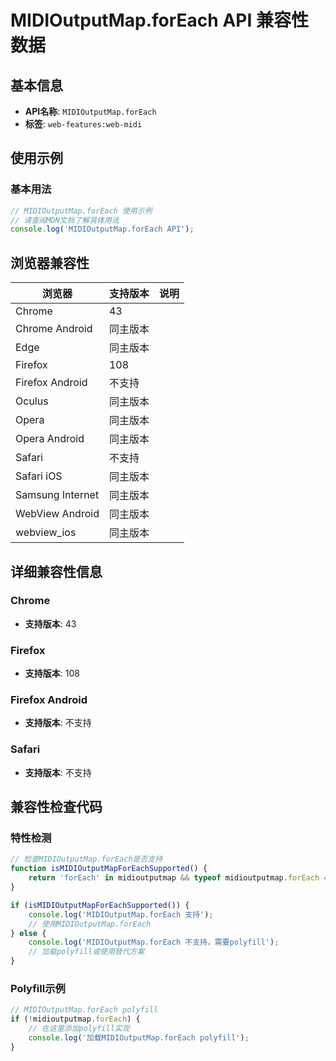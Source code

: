 # MIDIOutputMap.forEach API 兼容性数据

## 基本信息

- **API名称**: `MIDIOutputMap.forEach`
- **标签**: `web-features:web-midi`

## 使用示例

### 基本用法

```javascript
// MIDIOutputMap.forEach 使用示例
// 请查阅MDN文档了解具体用法
console.log('MIDIOutputMap.forEach API');
```

## 浏览器兼容性

| 浏览器 | 支持版本 | 说明 |
|--------|----------|------|
| Chrome | 43 |  |
| Chrome Android | 同主版本 |  |
| Edge | 同主版本 |  |
| Firefox | 108 |  |
| Firefox Android | 不支持 |  |
| Oculus | 同主版本 |  |
| Opera | 同主版本 |  |
| Opera Android | 同主版本 |  |
| Safari | 不支持 |  |
| Safari iOS | 同主版本 |  |
| Samsung Internet | 同主版本 |  |
| WebView Android | 同主版本 |  |
| webview_ios | 同主版本 |  |

## 详细兼容性信息

### Chrome

- **支持版本**: 43

### Firefox

- **支持版本**: 108

### Firefox Android

- **支持版本**: 不支持

### Safari

- **支持版本**: 不支持

## 兼容性检查代码

### 特性检测

```javascript
// 检查MIDIOutputMap.forEach是否支持
function isMIDIOutputMapForEachSupported() {
    return 'forEach' in midioutputmap && typeof midioutputmap.forEach === 'function';
}

if (isMIDIOutputMapForEachSupported()) {
    console.log('MIDIOutputMap.forEach 支持');
    // 使用MIDIOutputMap.forEach
} else {
    console.log('MIDIOutputMap.forEach 不支持，需要polyfill');
    // 加载polyfill或使用替代方案
}
```

### Polyfill示例

```javascript
// MIDIOutputMap.forEach polyfill
if (!midioutputmap.forEach) {
    // 在这里添加polyfill实现
    console.log('加载MIDIOutputMap.forEach polyfill');
}
```

